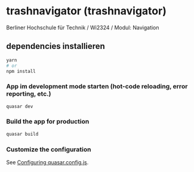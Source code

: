 # trashnavigator (trashnavigator)

Berliner Hochschule für Technik / Wi2324 / Modul: Navigation 

## dependencies installieren
```bash
yarn
# or
npm install
```

### App im development mode starten (hot-code reloading, error reporting, etc.) 
```bash
quasar dev
```


### Build the app for production
```bash
quasar build
```

### Customize the configuration
See [Configuring quasar.config.js](https://v2.quasar.dev/quasar-cli-vite/quasar-config-js).

